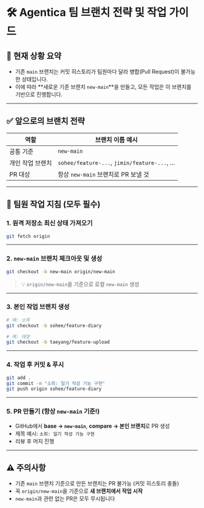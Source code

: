 
# 🛠️ Agentica 팀 브랜치 전략 및 작업 가이드

## 📌 현재 상황 요약

- 기존 `main` 브랜치는 커밋 히스토리가 팀원마다 달라 병합(Pull Request)이 불가능한 상태입니다.
- 이에 따라 **새로운 기준 브랜치 `new-main`**을 만들고, 모든 작업은 이 브랜치를 기반으로 진행합니다.

---

## ✅ 앞으로의 브랜치 전략

| 역할         | 브랜치 이름 예시            |
|--------------|------------------------------|
| 공통 기준     | `new-main`                   |
| 개인 작업 브랜치 | `sohee/feature-...`, `jimin/feature-...`, ... |
| PR 대상      | 항상 `new-main` 브랜치로 PR 보낼 것 |

---

## 👣 팀원 작업 지침 (모두 필수)

### 1. 원격 저장소 최신 상태 가져오기

```bash
git fetch origin
````

---

### 2. `new-main` 브랜치 체크아웃 및 생성

```bash
git checkout -b new-main origin/new-main
```

> 💡 `origin/new-main`을 기준으로 로컬 `new-main` 생성

---

### 3. 본인 작업 브랜치 생성

```bash
# 예: 소희
git checkout -b sohee/feature-diary

# 예: 태양
git checkout -b taeyang/feature-upload
```

---

### 4. 작업 후 커밋 & 푸시

```bash
git add .
git commit -m "소희: 일기 작성 기능 구현"
git push origin sohee/feature-diary
```

---

### 5. PR 만들기 (항상 `new-main` 기준!)

* GitHub에서 **base → `new-main`**, **compare → 본인 브랜치**로 PR 생성
* 제목 예시:
  `소희: 일기 작성 기능 구현`
* 리뷰 후 머지 진행

---

## ⚠️ 주의사항

* 기존 `main` 브랜치 기준으로 만든 브랜치는 PR 불가능 (커밋 히스토리 충돌)
* 꼭 `origin/new-main`을 기준으로 **새 브랜치에서 작업 시작**
* `new-main`과 관련 없는 PR은 모두 무시됩니다
